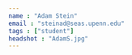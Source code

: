```yaml
---
name : "Adam Stein"
email : "steinad@seas.upenn.edu"
tags : ["student"]
headshot : "AdamS.jpg"
---
```

